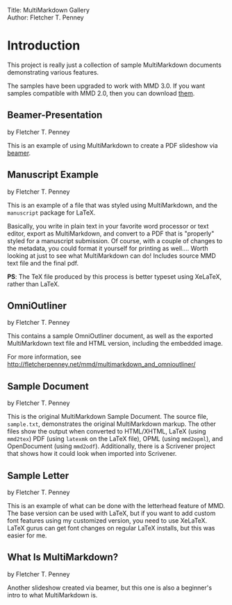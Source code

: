 Title:	   MultiMarkdown Gallery  
Author:	   Fletcher T. Penney  

# Introduction #

This project is really just a collection of sample MultiMarkdown documents
demonstrating various features.

The samples have been upgraded to work with MMD 3.0. If you want samples
compatible with MMD 2.0, then you can download
[them](https://github.com/fletcher/MultiMarkdown-Gallery/zipball/2.0).


## Beamer-Presentation ##

by Fletcher T. Penney

This is an example of using MultiMarkdown to create a PDF slideshow via
[beamer](https://bitbucket.org/rivanvx/beamer/wiki/Home).


## Manuscript Example ##

by Fletcher T. Penney

This is an example of a file that was styled using MultiMarkdown, and the
`manuscript` package for LaTeX.

Basically, you write in plain text in your favorite word processor or text
editor, export as MultiMarkdown, and convert to a PDF that is "properly"
styled for a manuscript submission. Of course, with a couple of changes to the
metadata, you could format it yourself for printing as well.... Worth looking
at just to see what MultiMarkdown can do! Includes source MMD text file and
the final pdf.

**PS**: The TeX file produced by this process is better typeset using XeLaTeX,
rather than LaTeX.


## OmniOutliner ##

by Fletcher T. Penney

This contains a sample OmniOutliner document, as well as the exported
MultiMarkdown text file and HTML version, including the embedded image.

For more information, see
<http://fletcherpenney.net/mmd/multimarkdown_and_omnioutliner/>


## Sample Document ##

by Fletcher T. Penney

This is the original MultiMarkdown Sample Document. The source file,
`sample.txt`, demonstrates the original MultiMarkdown markup. The other files
show the output when converted to HTML/XHTML, LaTeX (using `mmd2tex`) PDF
(using `latexmk` on the LaTeX file), OPML (using `mmd2opml`), and OpenDocument
(using `mmd2odf`). Additionally, there is a Scrivener project that shows how
it could look when imported into Scrivener.


## Sample Letter ##

by Fletcher T. Penney

This is an example of what can be done with the letterhead feature of MMD. The
base version can be used with LaTeX, but if you want to add custom font
features using my customized version, you need to use XeLaTeX. LaTeX gurus can
get font changes on regular LaTeX installs, but this was easier for me.


## What Is MultiMarkdown? ##

by Fletcher T. Penney

Another slideshow created via beamer, but this one is also a beginner's intro
to what MultiMarkdown is.

